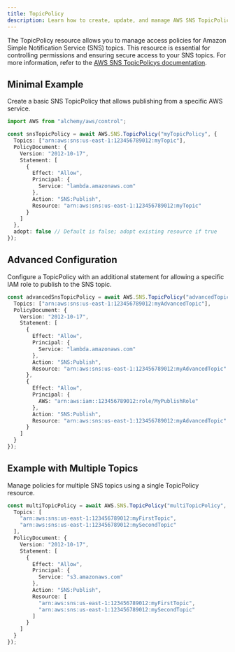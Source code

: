 ```yaml
---
title: TopicPolicy
description: Learn how to create, update, and manage AWS SNS TopicPolicys using Alchemy Cloud Control.
---
```


The TopicPolicy resource allows you to manage access policies for Amazon Simple Notification Service (SNS) topics. This resource is essential for controlling permissions and ensuring secure access to your SNS topics. For more information, refer to the [AWS SNS TopicPolicys documentation](https://docs.aws.amazon.com/sns/latest/userguide/).

## Minimal Example

Create a basic SNS TopicPolicy that allows publishing from a specific AWS service.

```ts
import AWS from "alchemy/aws/control";

const snsTopicPolicy = await AWS.SNS.TopicPolicy("myTopicPolicy", {
  Topics: ["arn:aws:sns:us-east-1:123456789012:myTopic"],
  PolicyDocument: {
    Version: "2012-10-17",
    Statement: [
      {
        Effect: "Allow",
        Principal: {
          Service: "lambda.amazonaws.com"
        },
        Action: "SNS:Publish",
        Resource: "arn:aws:sns:us-east-1:123456789012:myTopic"
      }
    ]
  },
  adopt: false // Default is false; adopt existing resource if true
});
```

## Advanced Configuration

Configure a TopicPolicy with an additional statement for allowing a specific IAM role to publish to the SNS topic.

```ts
const advancedSnsTopicPolicy = await AWS.SNS.TopicPolicy("advancedTopicPolicy", {
  Topics: ["arn:aws:sns:us-east-1:123456789012:myAdvancedTopic"],
  PolicyDocument: {
    Version: "2012-10-17",
    Statement: [
      {
        Effect: "Allow",
        Principal: {
          Service: "lambda.amazonaws.com"
        },
        Action: "SNS:Publish",
        Resource: "arn:aws:sns:us-east-1:123456789012:myAdvancedTopic"
      },
      {
        Effect: "Allow",
        Principal: {
          AWS: "arn:aws:iam::123456789012:role/MyPublishRole"
        },
        Action: "SNS:Publish",
        Resource: "arn:aws:sns:us-east-1:123456789012:myAdvancedTopic"
      }
    ]
  }
});
```

## Example with Multiple Topics

Manage policies for multiple SNS topics using a single TopicPolicy resource.

```ts
const multiTopicPolicy = await AWS.SNS.TopicPolicy("multiTopicPolicy", {
  Topics: [
    "arn:aws:sns:us-east-1:123456789012:myFirstTopic",
    "arn:aws:sns:us-east-1:123456789012:mySecondTopic"
  ],
  PolicyDocument: {
    Version: "2012-10-17",
    Statement: [
      {
        Effect: "Allow",
        Principal: {
          Service: "s3.amazonaws.com"
        },
        Action: "SNS:Publish",
        Resource: [
          "arn:aws:sns:us-east-1:123456789012:myFirstTopic",
          "arn:aws:sns:us-east-1:123456789012:mySecondTopic"
        ]
      }
    ]
  }
});
```
